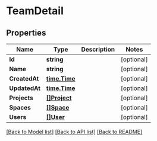 # TeamDetail

## Properties

Name | Type | Description | Notes
------------ | ------------- | ------------- | -------------
**Id** | **string** |  | [optional] 
**Name** | **string** |  | [optional] 
**CreatedAt** | [**time.Time**](time.Time.md) |  | [optional] 
**UpdatedAt** | [**time.Time**](time.Time.md) |  | [optional] 
**Projects** | [**[]Project**](project.md) |  | [optional] 
**Spaces** | [**[]Space**](space.md) |  | [optional] 
**Users** | [**[]User**](user.md) |  | [optional] 

[[Back to Model list]](../README.md#documentation-for-models) [[Back to API list]](../README.md#documentation-for-api-endpoints) [[Back to README]](../README.md)


